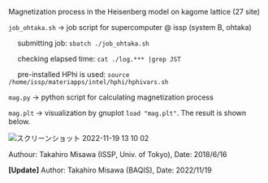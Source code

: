 Magnetization process in the Heisenberg model on kagome lattice (27 site)

`job_ohtaka.sh` -> job script for supercomputer @ issp (system B, ohtaka)

&emsp;  submitting job: `sbatch ./job_ohtaka.sh`

&emsp;  checking elapsed time: `cat ./log.*** |grep JST`

&emsp;  pre-installed HPhi is used: `source /home/issp/materiapps/intel/hphi/hphivars.sh`

`mag.py` -> python script for calculating magnetization process

`mag.plt` -> visualization by gnuplot `load "mag.plt"`. The result is shown below.

![スクリーンショット 2022-11-19 13 10 02](https://user-images.githubusercontent.com/4827946/202835405-9d6fee25-94c1-4ac6-ae1e-2e0ad5f79583.png)


Authour: Takahiro Misawa (ISSP, Univ. of Tokyo), Date: 2018/6/16

**[Update]** Author: Takahiro Misawa (BAQIS), Date: 2022/11/19

